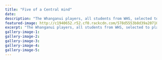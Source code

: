 ```yaml
---
title: "Five of a Central mind"
date: 
description: "The Whanganui players, all students from WHS, selected to play for the Central teams at the national under 18 tournament. Emma Rainey, left, Joanna Bell, Joseph Redpath, Ryan Gray, Jordan Cohen..."
featured-image: http://c1940652.r52.cf0.rackcdn.com/578d5553b8d39a20710008fd/5-WHS-students-selected-for-Central-U18-tourny-Chron-18-July.jpg
excerpt: "The Whanganui players, all students from WHS, selected to play for the Central teams at the national under 18 tournament. Emma Rainey, left, Joanna Bell, Joseph Redpath, Ryan Gray, Jordan Cohen..."
gallery-image-1: 
gallery-image-2: 
gallery-image-3: 
gallery-image-4: 
gallery-image-5: 
---
```

